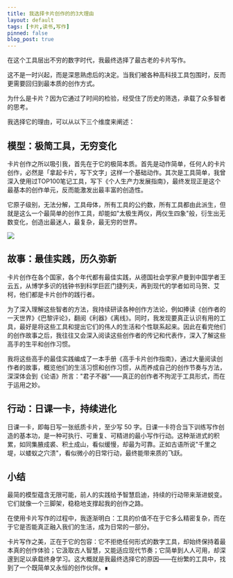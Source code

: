 ```yaml
---
title: 我选择卡片创作的的3大理由
layout: default
tags: [卡片,读书,写作]
pinned: false
blog_post: true
---
```



在这个工具层出不穷的数字时代，我最终选择了最古老的卡片写作。

这不是一时兴起，而是深思熟虑后的决定。当我们被各种高科技工具包围时，反而更需要回归到最本质的创作方式。

为什么是卡片？因为它通过了时间的检验，经受住了历史的筛选，承载了众多智者的思考。

我选择它的理由，可以从以下三个维度来阐述：

## 模型：极简工具，无穷变化

卡片创作之所以吸引我，首先在于它的极简本质。首先是动作简单，任何人的卡片创作，必然是「拿起卡片，写下文字」这样一个基础动作。其次是工具简单，我曾深入使用过TOP100笔记工具，写下《个人生产力发展指南》，最终发现正是这个最基本的创作单元，反而能激发出最丰富的创造性。

它原子级别，无法分解，工具母体，所有工具的公约数，所有工具都由此派生，但就是这么一个最简单的创作工具，却能如"太极生两仪，两仪生四象"般，衍生出无数变化，创造出最迷人，最复杂，最无穷的世界。



![](https://s3.bmp.ovh/imgs/2024/11/14/dc2c959dbec0a26a.png)

## 故事：最佳实践，历久弥新

卡片创作在各个国家，各个年代都有最佳实践，从德国社会学家卢曼到中国学者王云五，从博学多识的钱钟书到科学巨匠门捷列夫，再到现代的学者如司马贺、艾柯，他们都是卡片创作的践行者。

为了深入理解这些智者的方法，我持续研读各种创作方法论，例如捧读《创作者的一天世界》《巴黎评论》，翻阅《利器》《离线》。同时，我发现要真正认识有用的工具，最好是将这些工具和提出它们的伟人的生活和个性联系起来。因此在看完他们的创作故事之后，我往往又会深入阅读这些创作者的传记和代表作，深入了解这些高手的生平和创作习惯。

我将这些高手的最佳实践编成了一本手册《高手卡片创作指南》，通过大量阅读创作者的故事，概览他们的生活习惯和创作习惯，从而养成自己的创作节奏与方法，深深体会到《论语》所言："君子不器"——真正的创作者不拘泥于工具形式，而在于运用之妙。

## 行动：日课一卡，持续进化

日课一卡，即每日写一张纸质卡片，至少写 50 字。日课一卡符合当下训练写作创造的基本功，是一种可执行、可重复、可精进的最小写作行动。这种渐进式的积累，如同集腋成裘、积土成山，看似缓慢，却最为可靠。正如古语所说"千里之堤，以蝼蚁之穴溃"，看似微小的日常行动，最终能带来质的飞跃。

## 小结

最简的模型蕴含无限可能，前人的实践给予智慧启迪，持续的行动带来渐进蜕变。它们就像一个三脚架，稳稳地支撑起我的创作之路。

在使用卡片写作的过程中，我逐渐明白：工具的价值不在于它多么精密复杂，而在于它是否能真正融入我们的生活，成为日常的一部分。

卡片写作之美，正在于它的包容：它不拒绝任何形式的数字工具，却始终保持着最本真的创作体验；它汲取古人智慧，又能适应现代节奏；它简单到人人可用，却深邃到足以承载终身学习。这大概就是我最终选择它的原因——在纷繁的工具中，找到了一个既简单又永恒的创作伙伴。∎

